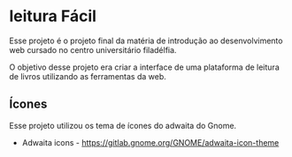 # leitura Fácil

Esse projeto é o projeto final da matéria de introdução ao desenvolvimento web cursado no centro universitário filadélfia.
 
O objetivo desse projeto era criar a interface de uma plataforma de leitura de livros utilizando as ferramentas da web.
  
## Ícones

Esse projeto utilizou os tema de ícones do adwaita do Gnome.
- Adwaita icons - https://gitlab.gnome.org/GNOME/adwaita-icon-theme